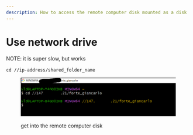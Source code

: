 ```yaml
---
description: How to access the remote computer disk mounted as a disk
---
```


# Use network drive

NOTE: it is super slow, but works

```
cd //ip-address/shared_folder_name
```

<figure><img src="../.gitbook/assets/remote-disk.png" alt=""><figcaption><p>get into the remote computer disk</p></figcaption></figure>

